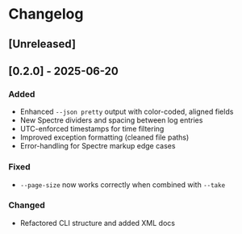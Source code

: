 # Changelog

## [Unreleased]

## [0.2.0] - 2025-06-20
### Added
- Enhanced `--json pretty` output with color-coded, aligned fields
- New Spectre dividers and spacing between log entries
- UTC-enforced timestamps for time filtering
- Improved exception formatting (cleaned file paths)
- Error-handling for Spectre markup edge cases

### Fixed
- `--page-size` now works correctly when combined with `--take`

### Changed
- Refactored CLI structure and added XML docs
